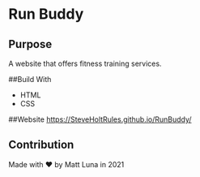 # Run Buddy

## Purpose
A website that offers fitness training services.

##Build With
* HTML
* CSS

##Website
https://SteveHoltRules.github.io/RunBuddy/

## Contribution
Made with ❤️ by Matt Luna in 2021

